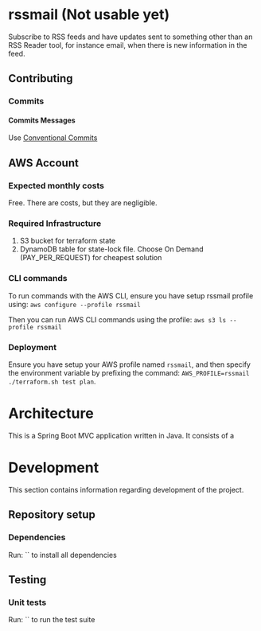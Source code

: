 # rssmail (Not usable yet)

Subscribe to RSS feeds and have updates sent to something other than an RSS Reader tool, for instance email, when there is new information in the feed.

## Contributing

### Commits

#### Commits Messages

Use [Conventional Commits](https://www.conventionalcommits.org/en/v1.0.0/)

## AWS Account

### Expected monthly costs

Free. There are costs, but they are negligible.

### Required Infrastructure

1. S3 bucket for terraform state
2. DynamoDB table for state-lock file. Choose On Demand (PAY_PER_REQUEST) for cheapest solution

### CLI commands

To run commands with the AWS CLI, ensure you have setup rssmail profile using: `aws configure --profile rssmail`

Then you can run AWS CLI commands using the profile: `aws s3 ls --profile rssmail`

### Deployment

Ensure you have setup your AWS profile named `rssmail`, and then specify the environment variable by prefixing the command: `AWS_PROFILE=rssmail ./terraform.sh test plan`.

# Architecture

This is a Spring Boot MVC application written in Java. It consists of a

# Development

This section contains information regarding development of the project.

## Repository setup

### Dependencies

Run: `` to install all dependencies

## Testing

### Unit tests

Run: `` to run the test suite
